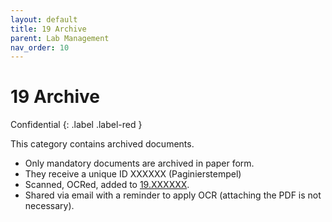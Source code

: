 ```yaml
---
layout: default
title: 19 Archive
parent: Lab Management
nav_order: 10
---
```


# 19 Archive
Confidential
{: .label .label-red }

This category contains archived documents. 

- Only mandatory documents are archived in paper form.
- They receive a unique ID XXXXXX (Paginierstempel)
- Scanned, OCRed, added to [19.XXXXXX](https://nc-2272638881871040784.nextcloud-ionos.com/index.php/apps/files/?dir=/10-lab/19_archive&fileid=62).
- Shared via email with a reminder to apply OCR (attaching the PDF is not necessary).
